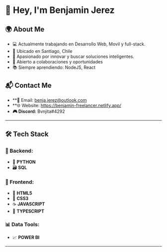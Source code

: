 # 🔑 Hey, I'm Benjamin Jerez

## 🌍 About Me
- 💻 Actualmente trabajando en Desarrollo Web, Movil y full-stack.
- 📍 Ubicado en Santiago, Chile
- 🚀 Apasionado por innovar y buscar soluciones inteligentes.
- 🤝 Abierto a colaboraciones y oportunidades
- 📚 Siempre aprendiendo: NodeJS, React

## 📬 Contact Me
- **📩 Email: benja.jerez@outlook.com 
- **🌐 Website: https://benjamin-freelancer.netlify.app/
- **🎮 Discord:** Bvnjita#4292  

---

## 🛠️ Tech Stack  
### 🔧 Backend:  
- 🐍 **PYTHON**  
- 🗃️ **SQL**  

### 🎨 Frontend:  
- 📄 **HTML5**  
- 🎨 **CSS3**  
- ☕ **JAVASCRIPT**  
- 🔷 **TYPESCRIPT**  

### 📊 Data Tools:  
- 📈 **POWER BI**  

---
